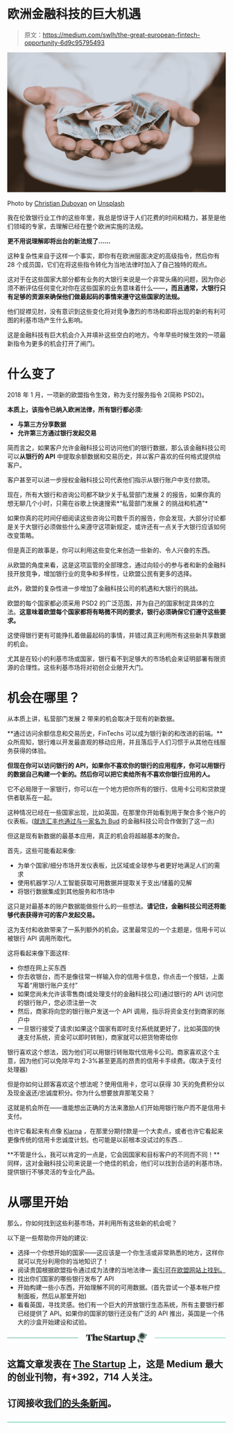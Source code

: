 # 欧洲金融科技的巨大机遇

> 原文：<https://medium.com/swlh/the-great-european-fintech-opportunity-6d9c95795493>

![](img/93af54120f99ea2217979ef12c12b481.png)

Photo by [Christian Dubovan](https://unsplash.com/photos/Y_x747Yshlw?utm_source=unsplash&utm_medium=referral&utm_content=creditCopyText) on [Unsplash](https://unsplash.com/search/photos/cash?utm_source=unsplash&utm_medium=referral&utm_content=creditCopyText)

我在伦敦银行业工作的这些年里，我总是惊讶于人们花费的时间和精力，甚至是他们领域的专家，去理解已经在整个欧洲实施的法规。

**更不用说理解即将出台的新法规了……**

这种复杂性来自于这样一个事实，即你有在欧洲层面决定的高级指令，然后你有 28 个成员国，它们在将这些指令转化为当地法律时加入了自己独特的观点。

这对于在这些国家大部分都有业务的大银行来说是一个非常头痛的问题，因为你必须不断评估任何变化对你在这些国家的业务意味着什么——**，而且通常，大银行只有足够的资源来确保他们做最起码的事情来遵守这些国家的法规。**

他们捉襟见肘，没有意识到这些变化将对竞争激烈的市场和即将出现的新的有利可图的利基市场产生什么影响。

这是金融科技有巨大机会介入并填补这些空白的地方。今年早些时候生效的一项最新指令为更多的机会打开了闸门。

# 什么变了

2018 年 1 月，一项新的欧盟指令生效，称为支付服务指令 2(简称 PSD2)。

**本质上，该指令已纳入欧洲法律，所有银行都必须:**

*   **与第三方分享数据**
*   **允许第三方通过银行发起交易**

简而言之，如果客户允许金融科技公司访问他们的银行数据，那么该金融科技公司可以**从银行的 API** 中提取余额数据和交易历史，并以客户喜欢的任何格式提供给客户。

客户甚至可以进一步授权金融科技公司代表他们指示从银行账户中支付款项。

现在，所有大银行和咨询公司都不缺少关于私营部门发展 2 的报告，如果你真的想无聊几个小时，只需在谷歌上快速搜索*“私营部门发展 2 的挑战和机遇”*

如果你真的花时间仔细阅读这些咨询公司数千页的报告，你会发现，大部分讨论都是关于大银行必须做些什么来遵守这项新规定，或许还有一点关于大银行应该如何改变策略。

但是真正的故事是，你可以利用这些变化来创造一些新的、令人兴奋的东西。

从欧盟的角度来看，这是这项监管的全部理念，通过向较小的参与者和新的金融科技开放竞争，增加银行业的竞争和多样性，让欧盟公民有更多的选择。

此外，欧盟的复杂性进一步增加了金融科技公司的机遇和大银行的挑战。

欧盟的每个国家都必须采用 PSD2 的广泛范围，并为自己的国家制定具体的立法。**这意味着欧盟每个国家都将有略微不同的要求，银行必须确保它们遵守这些要求。**

这使得银行更有可能挣扎着做最起码的事情，并错过真正利用所有这些新共享数据的机会。

尤其是在较小的利基市场或国家，银行看不到足够大的市场机会来证明部署有限资源的合理性。这些利基市场将对初创企业敞开大门。

# 机会在哪里？

从本质上讲，私营部门发展 2 带来的机会取决于现有的新数据。

**通过访问余额信息和交易历史，FinTechs 可以成为银行新的和改进的前端。**众所周知，银行难以开发最直观的移动应用，并且落后于人们习惯于从其他在线服务获得的体验。

**但现在你可以访问银行的 API，如果你不喜欢你的银行的应用程序，你可以用银行的数据自己构建一个新的。然后你可以把它卖给所有不喜欢你银行应用的人。**

它不必局限于一家银行，你可以在一个地方把你所有的银行、信用卡公司和贷款提供者联系在一起。

这种情况已经在一些国家出现，比如英国，在那里你开始看到用于聚合多个账户的仪表板。([就连汇丰也通过与一家名为 Bud](https://www.finextra.com/newsarticle/31217/hsbc-partners-bud-for-open-banking-trial) 的金融科技公司合作做到了这一点)

但这是现有新数据的最基本应用，真正的机会将超越基本的聚合。

首先，这些可能看起来像:

*   为单个国家/细分市场开发仪表板，比区域或全球参与者更好地满足人们的需求
*   使用机器学习/人工智能获取可用数据并提取关于支出/储蓄的见解
*   将银行数据集成到其他服务和市场中

这只是对最基本的账户数据能做些什么的一些想法。**请记住，金融科技公司还将能够代表获得许可的客户发起交易。**

这为支付和收款带来了一系列额外的机会。这里最常见的一个主题是，信用卡可以被银行 API 调用所取代。

这将看起来像下面这样:

*   你想在网上买东西
*   你去收银台，而不是像往常一样输入你的信用卡信息，你点击一个按钮，上面写着“用银行账户支付”
*   如果您尚未允许该零售商(或处理支付的金融科技公司)通过银行的 API 访问您的银行账户，您必须注册一次
*   然后，商家将向您的银行账户发送一个 API 调用，指示将资金支付到商家的账户中
*   一旦银行接受了请求(如果这个国家有即时支付系统就更好了，比如英国的快速支付系统，资金可以即时转账)，商家就可以把货物寄给你

银行喜欢这个想法，因为他们可以用银行转账取代信用卡公司。商家喜欢这个主意，因为他们可以免除平均 2-3%甚至更高的昂贵的信用卡手续费。(取决于支付处理器)

但是你如何让顾客喜欢这个想法呢？使用信用卡，您可以获得 30 天的免费积分以及现金返还/忠诚度积分。你为什么想要放弃那笔交易？

这就是机会所在——谁能想出正确的方法来激励人们开始用银行账户而不是信用卡支付。

也许它看起来有点像 [Klarna](https://www.klarna.com) ，在那里分期付款是一个大卖点，或者也许它看起来更像传统的信用卡忠诚度计划。也可能是以前根本没试过的东西…

**不管是什么，我可以肯定的一点是，它会因国家和目标客户的不同而不同！**同样，这对金融科技公司来说是一个绝佳的机会，他们可以找到合适的利基市场，提供银行不够灵活的专业化产品。

# 从哪里开始

那么，你如何找到这些利基市场，并利用所有这些新的机会呢？

以下是一些帮助你开始的建议:

*   选择一个你想开始的国家——这应该是一个你生活或非常熟悉的地方，这样你就可以充分利用你的当地知识了！
*   阅读贵国根据欧盟指令通过成为法律的当地法律— [索引可在欧盟网站上找到。](https://eur-lex.europa.eu/legal-content/EN/NIM/?uri=CELEX:32015L2366)
*   找出你们国家的哪些银行发布了 API
*   开始构建一些小东西，开始理解不同的可用数据。(首先尝试一个基本帐户控制面板，然后从那里开始)
*   看看英国，寻找灵感。他们有一个巨大的开放银行生态系统，所有主要银行都已经提供了 API。如果你的国家的银行还没有广泛的 API 推出，英国是一个伟大的沙盒开始建设和试验。

[![](img/308a8d84fb9b2fab43d66c117fcc4bb4.png)](https://medium.com/swlh)

## 这篇文章发表在 [The Startup](https://medium.com/swlh) 上，这是 Medium 最大的创业刊物，有+392，714 人关注。

## 订阅接收[我们的头条新闻](http://growthsupply.com/the-startup-newsletter/)。

[![](img/b0164736ea17a63403e660de5dedf91a.png)](https://medium.com/swlh)
